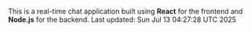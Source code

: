 This is a real-time chat application built using **React** for the frontend and **Node.js** for the backend.
Last updated: Sun Jul 13 04:27:28 UTC 2025
